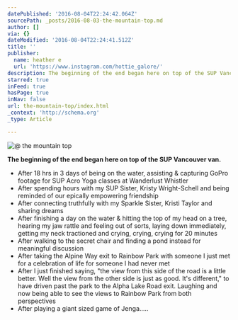```yaml
---
datePublished: '2016-08-04T22:24:42.064Z'
sourcePath: _posts/2016-08-03-the-mountain-top.md
author: []
via: {}
dateModified: '2016-08-04T22:24:41.512Z'
title: ''
publisher:
  name: heather e
  url: 'https://www.instagram.com/hottie_galore/'
description: The beginning of the end began here on top of the SUP Vancouver van.
starred: true
inFeed: true
hasPage: true
inNav: false
url: the-mountain-top/index.html
_context: 'http://schema.org'
_type: Article

---
```

![@ the mountain top](https://the-grid-user-content.s3-us-west-2.amazonaws.com/cc315273-64d1-4038-80a3-6729dd7d9809.jpg)

**The beginning of the end began here on top of the SUP Vancouver van.**

* After 18 hrs in 3 days of being on the water, assisting & capturing GoPro footage for SUP Acro Yoga classes at Wanderlust Whistler
* After spending hours with my SUP Sister, Kristy Wright-Schell and being reminded of our epically empowering friendship
* After connecting truthfully with my Sparkle Sister, Kristi Taylor and sharing dreams
* After finishing a day on the water & hitting the top of my head on a tree, hearing my jaw rattle and feeling out of sorts, laying down immediately, getting my neck tractioned and crying, crying, crying for 20 minutes
* After walking to the secret chair and finding a pond instead for meaningful discussion
* After taking the Alpine Way exit to Rainbow Park with someone I just met for a celebration of life for someone I had never met
* After I just finished saying, "the view from this side of the road is a little better. Well the view from the other side is just as good. It's different," to have driven past the park to the Alpha Lake Road exit. Laughing and now being able to see the views to Rainbow Park from both perspectives
* After playing a giant sized game of Jenga.....